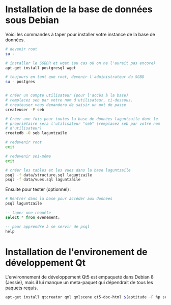 # Installation de la base de données sous Debian

Voici les commandes à taper pour installer votre instance de la base de données.

```bash
# devenir root
su -

# installer le SGBDR et wget (au cas où on ne l'aurait pas encore)
apt-get install postgresql wget

# toujours en tant que root, devenir l'administrateur du SGBD
su - postgres


# créer un compte utilisateur (pour l'accès à la base)
# remplacez seb par votre nom d'utilisateur, ci-dessous.
# createuser vous demandera de saisir un mot de passe
createuser -P seb

# Créer une fois pour toutes la base de données laguntzaile dont le
# propriétaire sera l'utilisateur "seb" (remplacez seb par votre nom
# d'utilisateur)
createdb -O seb laguntzaile

# redevenir root
exit

# redevenir soi-même
exit

# créer les tables et les vues dans la base laguntzaile
psql -f data/structure.sql laguntzaile
psql -f data/vues.sql laguntzaile
```

Ensuite pour tester (optionnel) :

```Bash
# Rentrer dans la base pour accéder aux données
psql laguntzaile
```

```SqlPostgresql
-- taper une requête
select * from evenement;

-- pour apprendre à se servir de psql
help
```

# Installation de l'environement de développement Qt

L'environnement de développement Qt5 est empaqueté dans Debian 8 (Jessie), mais il lui manque un meta-paquet qui dépendrait de tous les paquets requis.

```Bash
apt-get install qtcreator qml qmlscene qt5-doc-html $(aptitude -F %p search '?source-version(5.3.2) ?architecture(amd64) !~i ?name(qt) !?name(dbg)') 
```
